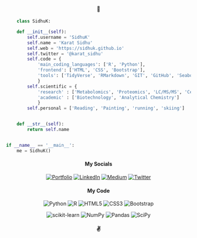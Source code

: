 
<h4 align="Center"> 👋 </h2>



```python
    class SidhuK:

    def __init__(self):
        self.username = 'SidhuK'
        self.name = 'Karat Sidhu'
        self.web = 'https://sidhuk.github.io'
        self.twitter = '@karat_sidhu'
        self.code = {
            'main_coding_languages': ['R', 'Python'],
            'frontend': ['HTML', 'CSS', 'Bootstrap'],
            'tools': ['TidyVerse', 'RMarkdown', 'GIT', 'GitHub', 'Seaborn', 'Pandas', 'Jupyter'],
            }
        self.scientific = {
            'research' : ['Metabolomics', 'Proteomics', 'LC/MS/MS', 'Cell_Biology'],
            'academic' : ['Biotechnology', 'Analytical Chemistry']
            }
        self.personal = ['Reading', 'Painting', 'running', 'skiing']


    def __str__(self):
        return self.name


if __name__ == '__main__':
    me = SidhuK()

```



<h4 align="center">My Socials</h4>

<div align="center">


[![Portfolio](https://img.shields.io/badge/Portfolio-%23000000.svg?style=for-the-badge&logo=firefox&logoColor=#FF7139)](https://sidhuk.github.io/)  [![LinkedIn](https://img.shields.io/badge/linkedin-%230077B5.svg?style=for-the-badge&logo=linkedin&logoColor=white)](https://linkedin.com/in/karatsidhu)  [![Medium](https://img.shields.io/badge/Medium-12100E?style=for-the-badge&logo=medium&logoColor=white)](https://karatsidhu.medium.com/)  [![Twitter](https://img.shields.io/badge/karat_sidhu-%231DA1F2.svg?style=for-the-badge&logo=Twitter&logoColor=white)](https://twitter.com/karat_sidhu) 




<h4 align="center">My Code</h4>


![Python](https://img.shields.io/badge/python-3670A0?style=for-the-badge&logo=python&logoColor=ffdd54) ![R](https://img.shields.io/badge/r-%23276DC3.svg?style=for-the-badge&logo=r&logoColor=white)  ![HTML5](https://img.shields.io/badge/html5-%23E34F26.svg?style=for-the-badge&logo=html5&logoColor=white)  ![CSS3](https://img.shields.io/badge/css3-%231572B6.svg?style=for-the-badge&logo=css3&logoColor=white) ![Bootstrap](https://img.shields.io/badge/bootstrap-%23563D7C.svg?style=for-the-badge&logo=bootstrap&logoColor=white) 

![scikit-learn](https://img.shields.io/badge/scikit--learn-%23F7931E.svg?style=for-the-badge&logo=scikit-learn&logoColor=white)  ![NumPy](https://img.shields.io/badge/numpy-%23013243.svg?style=for-the-badge&logo=numpy&logoColor=white)  ![Pandas](https://img.shields.io/badge/pandas-%23150458.svg?style=for-the-badge&logo=pandas&logoColor=white)  ![SciPy](https://img.shields.io/badge/SciPy-%230C55A5.svg?style=for-the-badge&logo=scipy&logoColor=%white)


<h4 align="center">✌️</h4>
